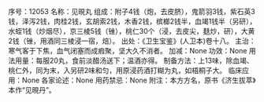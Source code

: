 序号：12053
名称：见晛丸
组成：附子4钱（炮，去皮脐），鬼箭羽3钱，紫石英3钱，泽泻2钱，肉桂2钱，玄胡索2钱，木香2钱，槟榔2钱半，血竭1钱半（另研），水蛭1钱（炒烟尽），京三棱5钱（锉），桃仁30个（浸，去皮尖，麸炒，研），大黄2钱（锉，用酒同三棱浸一宿，焙）。
出处：《卫生宝鉴》(人卫本)卷十八。
主治：寒气客于下焦，血气闭塞而成瘕聚，坚大久不消者。
加减：None
功效：None
用法用量：每服20丸，食前淡醋汤送下；温酒亦得。
制备方法：上13味，除血竭、桃仁外，同为末，入另研2味和匀，用原浸药酒打糊为丸，如梧桐子大。
临床应用：None
各家论述：None
用药禁忌：None
附注：本方方名，原书《济生拔萃》本作“见晛丹”。
